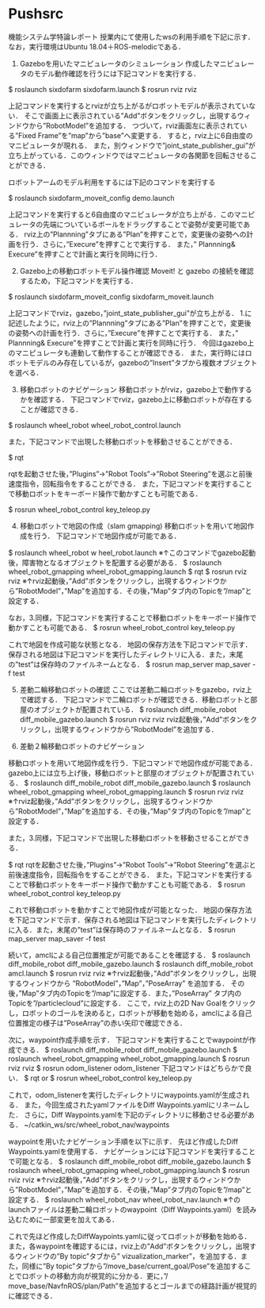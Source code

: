 # Pushsrc

機能システム学特論レポート
授業内にて使用したwsの利用手順を下記に示す．
なお，実行環境はUbuntu 18.04＋ROS-melodicである．
1.	Gazeboを用いたマニピュレータのシミュレーション
作成したマニピュレータのモデル動作確認を行うには下記コマンドを実行する．

$ roslaunch sixdofarm sixdofarm.launch
$ rosrun rviz rviz

上記コマンドを実行するとrvizが立ち上がるがロボットモデルが表示されていない．
そこで画面上に表示されている”Add”ボタンをクリックし，出現するウィンドウから”RobotModel”を追加する．
つづいて，rviz画面左に表示されている”Fixed Frame”を”map”から”base”へ変更する．
すると，rviz上に6自由度のマニピュレータが現れる．
また，別ウィンドウで”joint_state_publisher_gui”が立ち上がっている．このウィンドウではマニピュレータの各関節を回転させることができる．

ロボットアームのモデル利用をするには下記のコマンドを実行する

$ roslaunch sixdofarm_moveit_config demo.launch

上記コマンドを実行すると6自由度のマニピュレータが立ち上がる．このマニピュレータの先端についているボールをドラッグすることで姿勢が変更可能である．
rviz上の”Plannning”タブにある”Plan”を押すことで，変更後の姿勢への計画を行う．さらに，”Execure”を押すことで実行する．
また，” Plannning& Execure”を押すことで計画と実行を同時に行う．
 

2.	Gazebo上の移動ロボットモデル操作確認
Moveit! と gazebo の接続を確認するため，下記コマンドを実行する．

$ roslaunch sixdofarm_moveit_config sixdofarm_moveit.launch

上記コマンドでrviz，gazebo，”joint_state_publisher_gui”が立ち上がる．
1.に記述したように，rviz上の”Plannning”タブにある”Plan”を押すことで，変更後の姿勢への計画を行う．さらに，”Execure”を押すことで実行する．
また，” Plannning& Execure”を押すことで計画と実行を同時に行う．
今回はgazebo上のマニピュレータも連動して動作することが確認できる．
また，実行時にはロボットモデルのみ存在しているが，gazeboの”Insert”タブから複数オブジェクトを選べる．

3.	移動ロボットのナビゲーション
移動ロボットがrviz，gazebo上で動作するかを確認する．
下記コマンドでrviz，gazebo上に移動ロボットが存在することが確認できる．

$ roslaunch wheel_robot wheel_robot_control.launch

また，下記コマンドで出現した移動ロボットを移動させることができる．

$ rqt

rqtを起動させた後，”Plugins”→”Robot Tools”→”Robot Steering”を選ぶと前後速度指令，回転指令をすることができる．
また，下記コマンドを実行することで移動ロボットをキーボード操作で動かすことも可能である．

$ rosrun wheel_robot_control key_teleop.py
 

4.	移動ロボットで地図の作成（slam gmapping)
移動ロボットを用いて地図作成を行う．
下記コマンドで地図作成が可能である．

$ roslaunch wheel_robot w
heel_robot.launch
※↑このコマンドでgazebo起動後，障害物となるオブジェクトを配置する必要がある．
$ roslaunch wheel_robot_gmapping wheel_robot_gmapping.launch
$ rqt
$ rosrun rviz rviz
※↑rviz起動後，”Add”ボタンをクリックし，出現するウィンドウから”RobotModel”，”Map”を追加する．その後，”Map”タブ内のTopicを”/map”と設定する．

なお，3.同様，下記コマンドを実行することで移動ロボットをキーボード操作で動かすことも可能である．
$ rosrun wheel_robot_control key_teleop.py

これで地図を作成可能な状態となる．
地図の保存方法を下記コマンドで示す．保存される地図は下記コマンドを実行したディレクトリに入る．また，末尾の”test”は保存時のファイルネームとなる．
$ rosrun map_server map_saver -f test

5.	差動二輪移動ロボットの確認
ここでは差動二輪ロボットをgazebo，rviz上で確認する．
下記コマンドで二輪ロボットが確認できる．移動ロボットと部屋のオブジェクトが配置されている．
$ roslaunch diff_mobile_robot diff_mobile_gazebo.launch
$ rosrun rviz rviz
rviz起動後，”Add”ボタンをクリックし，出現するウィンドウから”RobotModel”を追加する． 
 

6.	差動２輪移動ロボットのナビゲーション

移動ロボットを用いて地図作成を行う．下記コマンドで地図作成が可能である．
gazebo上には立ち上げ後，移動ロボットと部屋のオブジェクトが配置されている．
$ roslaunch diff_mobile_robot diff_mobile_gazebo.launch
$ roslaunch wheel_robot_gmapping wheel_robot_gmapping.launch
$ rosrun rviz rviz
※↑rviz起動後，”Add”ボタンをクリックし，出現するウィンドウから”RobotModel”，”Map”を追加する．その後，”Map”タブ内のTopicを”/map”と設定する．

また，3.同様，下記コマンドで出現した移動ロボットを移動させることができる．

$ rqt
rqtを起動させた後，”Plugins”→”Robot Tools”→”Robot Steering”を選ぶと前後速度指令，回転指令をすることができる．
また，下記コマンドを実行することで移動ロボットをキーボード操作で動かすことも可能である．
$ rosrun wheel_robot_control key_teleop.py

これで移動ロボットを動かすことで地図作成が可能となった．
地図の保存方法を下記コマンドで示す．保存される地図は下記コマンドを実行したディレクトリに入る．また，末尾の”test”は保存時のファイルネームとなる．
$ rosrun map_server map_saver -f test

続いて，amclによる自己位置推定が可能であることを確認する．
$ roslaunch diff_mobile_robot diff_mobile_gazebo.launch
$ roslaunch diff_mobile_robot amcl.launch
$ rosrun rviz rviz
※↑rviz起動後，”Add”ボタンをクリックし，出現するウィンドウから
”RobotModel”，”Map”，”PoseArray”
を追加する．
その後，”Map”タブ内のTopicを”/map”に設定する．また，”PoseArray” タブ内のTopicを”/particlecloud”に設定する．
ここで，rviz上の2D Nav Goalをクリックし，ロボットのゴールを決めると，ロボットが移動を始める，amclによる自己位置推定の様子は”PoseArray”の赤い矢印で確認できる．

次に，waypoint作成手順を示す．
下記コマンドを実行することでwaypointが作成できる．
$ roslaunch diff_mobile_robot diff_mobile_gazebo.launch
$ roslaunch wheel_robot_gmapping wheel_robot_gmapping.launch
$ rosrun rviz rviz
$ rosrun odom_listener odom_listener
下記コマンドはどちらかで良い．
$ rqt
or
$ rosrun wheel_robot_control key_teleop.py

これで，odom_listenerを実行したディレクトリにwaypoints.yamlが生成される．
また，今回生成されたyamlファイルをDiff Waypoints.yamlにリネームした．
さらに，Diff Waypoints.yamlを下記のディレクトリに移動させる必要がある．
~/catkin_ws/src/wheel_robot_nav/waypoints

waypointを用いたナビゲーション手順を以下に示す．
先ほど作成したDiff Waypoints.yamlを使用する．
ナビゲーションには下記コマンドを実行することで可能となる．
$ roslaunch diff_mobile_robot diff_mobile_gazebo.launch
$ roslaunch wheel_robot_gmapping wheel_robot_gmapping.launch
$ rosrun rviz rviz
※↑rviz起動後，”Add”ボタンをクリックし，出現するウィンドウから”RobotModel”，”Map”を追加する．その後，”Map”タブ内のTopicを”/map”と設定する．
$ roslaunch wheel_robot_nav wheel_robot_nav.launch
※↑のlaunchファイルは差動二輪ロボットのwaypoint（Diff Waypoints.yaml）を読み込むために一部変更を加えてある．

これで先ほど作成したDiffWaypoints.yamlに従ってロボットが移動を始める．
また，各waypointを確認するには，rviz上の”Add”ボタンをクリックし，出現するウィンドウの”By topic”タブから” vizualization_marker”，を追加する．また，同様に”By topic”タブから”/move_base/current_goal/Pose”を追加することでロボットの移動方向が視覚的に分かる．更に，”/ move_base/NavfnROS/plan/Path”を追加するとゴールまでの経路計画が視覚的に確認できる．
